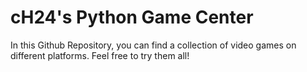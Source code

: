 # cH24's Python Game Center
In this Github Repository, you can find a collection of video games on different platforms. Feel free to try them all!
